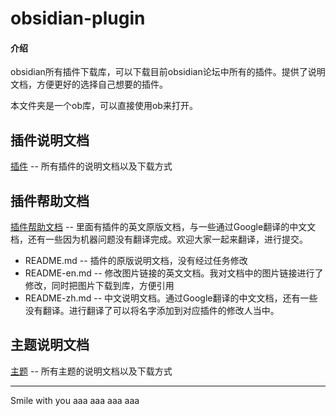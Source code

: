# obsidian-plugin

#### 介绍
obsidian所有插件下载库，可以下载目前obsidian论坛中所有的插件。提供了说明文档，方便更好的选择自己想要的插件。

本文件夹是一个ob库，可以直接使用ob来打开。

## 插件说明文档
[插件](插件.md)  -- 所有插件的说明文档以及下载方式

## 插件帮助文档
[插件帮助文档](帮助文档.md)  -- 里面有插件的英文原版文档，与一些通过Google翻译的中文文档，还有一些因为机器问题没有翻译完成。欢迎大家一起来翻译，进行提交。
- README.md	-- 插件的原版说明文档，没有经过任务修改
- README-en.md	 -- 修改图片链接的英文文档。我对文档中的图片链接进行了修改，同时把图片下载到库，方便引用
- README-zh.md	 -- 中文说明文档。通过Google翻译的中文文档，还有一些没有翻译。进行翻译了可以将名字添加到对应插件的修改人当中。

## 主题说明文档
[主题](主题.md)  -- 所有主题的说明文档以及下载方式

---
Smile with you
aaa
aaa
aaa
aaa

